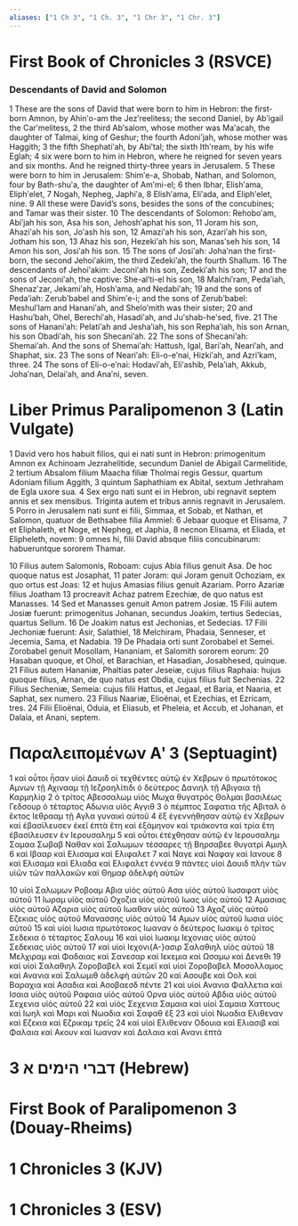 ```yaml
---
aliases: ["1 Ch 3", "1 Ch. 3", "1 Chr 3", "1 Chr. 3"]
---
```



# First Book of Chronicles 3 (RSVCE)

### Descendants of David and Solomon
1 These are the sons of David that were born to him in Hebron: the first-born Amnon, by Ahinʹo-am the Jezʹreelitess; the second Daniel, by Abʹigail the Carʹmelitess,
2 the third Abʹsalom, whose mother was Maʹacah, the daughter of Talmai, king of Geshur; the fourth Adoniʹjah, whose mother was Haggith;
3 the fifth Shephatiʹah, by Abiʹtal; the sixth Ithʹream, by his wife Eglah;
4 six were born to him in Hebron, where he reigned for seven years and six months. And he reigned thirty-three years in Jerusalem.
5 These were born to him in Jerusalem: Shimʹe-a, Shobab, Nathan, and Solomon, four by Bath-shuʹa, the daughter of Amʹmi-el;
6 then Ibhar, Elishʹama, Eliphʹelet,
7 Nogah, Nepheg, Japhiʹa,
8 Elishʹama, Eliʹada, and Eliphʹelet, nine.
9 All these were David’s sons, besides the sons of the concubines; and Tamar was their sister.
10 The descendants of Solomon: Rehoboʹam, Abiʹjah his son, Asa his son, Jehoshʹaphat his son,
11 Joram his son, Ahaziʹah his son, Joʹash his son,
12 Amaziʹah his son, Azariʹah his son, Jotham his son,
13 Ahaz his son, Hezekiʹah his son, Manasʹseh his son,
14 Amon his son, Josiʹah his son.
15 The sons of Josiʹah: Johaʹnan the first-born, the second Jehoiʹakim, the third Zedekiʹah, the fourth Shallum.
16 The descendants of Jehoiʹakim: Jeconiʹah his son, Zedekiʹah his son;
17 and the sons of Jeconiʹah, the captive: She-alʹti-el his son,
18 Malchiʹram, Pedaʹiah, Shenazʹzar, Jekamiʹah, Hoshʹama, and Nedabiʹah;
19 and the sons of Pedaʹiah: Zerubʹbabel and Shimʹe-i; and the sons of Zerubʹbabel: Meshulʹlam and Hananiʹah, and Sheloʹmith was their sister;
20 and Hashuʹbah, Ohel, Berechiʹah, Hasadiʹah, and Juʹshab-heʹsed, five.
21 The sons of Hananiʹah: Pelatiʹah and Jeshaʹiah, his son Rephaʹiah, his son Arnan, his son Obadiʹah, his son Shecaniʹah.
22 The sons of Shecaniʹah: Shemaiʹah. And the sons of Shemaiʹah: Hattush, Igal, Bariʹah, Neariʹah, and Shaphat, six.
23 The sons of Neariʹah: Eli-o-eʹnai, Hizkiʹah, and Azriʹkam, three.
24 The sons of Eli-o-eʹnai: Hodaviʹah, Eliʹashib, Pelaʹiah, Akkub, Johaʹnan, Delaiʹah, and Anaʹni, seven.


# Liber Primus Paralipomenon 3 (Latin Vulgate)

1 David vero hos habuit filios, qui ei nati sunt in Hebron: primogenitum Amnon ex Achinoam Jezrahelitide, secundum Daniel de Abigail Carmelitide,
2 tertium Absalom filium Maacha filiæ Tholmai regis Gessur, quartum Adoniam filium Aggith,
3 quintum Saphathiam ex Abital, sextum Jethraham de Egla uxore sua.
4 Sex ergo nati sunt ei in Hebron, ubi regnavit septem annis et sex mensibus. Triginta autem et tribus annis regnavit in Jerusalem.
5 Porro in Jerusalem nati sunt ei filii, Simmaa, et Sobab, et Nathan, et Salomon, quatuor de Bethsabee filia Ammiel:
6 Jebaar quoque et Elisama,
7 et Eliphaleth, et Noge, et Nepheg, et Japhia,
8 necnon Elisama, et Eliada, et Elipheleth, novem:
9 omnes hi, filii David absque filiis concubinarum: habueruntque sororem Thamar.

10 Filius autem Salomonis, Roboam: cujus Abia filius genuit Asa. De hoc quoque natus est Josaphat,
11 pater Joram: qui Joram genuit Ochoziam, ex quo ortus est Joas:
12 et hujus Amasias filius genuit Azariam. Porro Azariæ filius Joatham
13 procreavit Achaz patrem Ezechiæ, de quo natus est Manasses.
14 Sed et Manasses genuit Amon patrem Josiæ.
15 Filii autem Josiæ fuerunt: primogenitus Johanan, secundus Joakim, tertius Sedecias, quartus Sellum.
16 De Joakim natus est Jechonias, et Sedecias.
17 Filii Jechoniæ fuerunt: Asir, Salathiel,
18 Melchiram, Phadaia, Senneser, et Jecemia, Sama, et Nadabia.
19 De Phadaia orti sunt Zorobabel et Semei. Zorobabel genuit Mosollam, Hananiam, et Salomith sororem eorum:
20 Hasaban quoque, et Ohol, et Barachian, et Hasadian, Josabhesed, quinque.
21 Filius autem Hananiæ, Phaltias pater Jeseiæ, cujus filius Raphaia: hujus quoque filius, Arnan, de quo natus est Obdia, cujus filius fuit Sechenias.
22 Filius Secheniæ, Semeia: cujus filii Hattus, et Jegaal, et Baria, et Naaria, et Saphat, sex numero.
23 Filius Naariæ, Elioënai, et Ezechias, et Ezricam, tres.
24 Filii Elioënai, Oduia, et Eliasub, et Pheleia, et Accub, et Johanan, et Dalaia, et Anani, septem.


# Παραλειπομένων Αʹ 3 (Septuagint)

1 καὶ οὗτοι ἦσαν υἱοὶ Δαυιδ οἱ τεχθέντες αὐτῷ ἐν Χεβρων ὁ πρωτότοκος Αμνων τῇ Αχινααμ τῇ Ιεζραηλίτιδι ὁ δεύτερος Δανιηλ τῇ Αβιγαια τῇ Καρμηλίᾳ
2 ὁ τρίτος Αβεσσαλωμ υἱὸς Μωχα θυγατρὸς Θολμαι βασιλέως Γεδσουρ ὁ τέταρτος Αδωνια υἱὸς Αγγιθ
3 ὁ πέμπτος Σαφατια τῆς Αβιταλ ὁ ἕκτος Ιεθρααμ τῇ Αγλα γυναικὶ αὐτοῦ
4 ἓξ ἐγεννήθησαν αὐτῷ ἐν Χεβρων καὶ ἐβασίλευσεν ἐκεῖ ἑπτὰ ἔτη καὶ ἑξάμηνον καὶ τριάκοντα καὶ τρία ἔτη ἐβασίλευσεν ἐν Ιερουσαλημ
5 καὶ οὗτοι ἐτέχθησαν αὐτῷ ἐν Ιερουσαλημ Σαμαα Σωβαβ Ναθαν καὶ Σαλωμων τέσσαρες τῇ Βηρσαβεε θυγατρὶ Αμιηλ
6 καὶ Ιβααρ καὶ Ελισαμα καὶ Ελιφαλετ
7 καὶ Ναγε καὶ Ναφαγ καὶ Ιανουε
8 καὶ Ελισαμα καὶ Ελιαδα καὶ Ελιφαλετ ἐννέα
9 πάντες υἱοὶ Δαυιδ πλὴν τῶν υἱῶν τῶν παλλακῶν καὶ Θημαρ ἀδελφὴ αὐτῶν

10 υἱοὶ Σαλωμων Ροβοαμ Αβια υἱὸς αὐτοῦ Ασα υἱὸς αὐτοῦ Ιωσαφατ υἱὸς αὐτοῦ
11 Ιωραμ υἱὸς αὐτοῦ Οχοζια υἱὸς αὐτοῦ Ιωας υἱὸς αὐτοῦ
12 Αμασιας υἱὸς αὐτοῦ Αζαρια υἱὸς αὐτοῦ Ιωαθαν υἱὸς αὐτοῦ
13 Αχαζ υἱὸς αὐτοῦ Εζεκιας υἱὸς αὐτοῦ Μανασσης υἱὸς αὐτοῦ
14 Αμων υἱὸς αὐτοῦ Ιωσια υἱὸς αὐτοῦ
15 καὶ υἱοὶ Ιωσια πρωτότοκος Ιωαναν ὁ δεύτερος Ιωακιμ ὁ τρίτος Σεδεκια ὁ τέταρτος Σαλουμ
16 καὶ υἱοὶ Ιωακιμ Ιεχονιας υἱὸς αὐτοῦ Σεδεκιας υἱὸς αὐτοῦ
17 καὶ υἱοὶ Ιεχονι{A-}ασιρ Σαλαθιηλ υἱὸς αὐτοῦ
18 Μελχιραμ καὶ Φαδαιας καὶ Σανεσαρ καὶ Ιεκεμια καὶ Ωσαμω καὶ Δενεθι
19 καὶ υἱοὶ Σαλαθιηλ Ζοροβαβελ καὶ Σεμεϊ καὶ υἱοὶ Ζοροβαβελ Μοσολλαμος καὶ Ανανια καὶ Σαλωμιθ ἀδελφὴ αὐτῶν
20 καὶ Ασουβε καὶ Οολ καὶ Βαραχια καὶ Ασαδια καὶ Ασοβαεσδ πέντε
21 καὶ υἱοὶ Ανανια Φαλλετια καὶ Ισαια υἱὸς αὐτοῦ Ραφαια υἱὸς αὐτοῦ Ορνα υἱὸς αὐτοῦ Αβδια υἱὸς αὐτοῦ Σεχενια υἱὸς αὐτοῦ
22 καὶ υἱὸς Σεχενια Σαμαια καὶ υἱοὶ Σαμαια Χαττους καὶ Ιωηλ καὶ Μαρι καὶ Νωαδια καὶ Σαφαθ ἕξ
23 καὶ υἱοὶ Νωαδια Ελιθεναν καὶ Εζεκια καὶ Εζρικαμ τρεῖς
24 καὶ υἱοὶ Ελιθεναν Οδουια καὶ Ελιασιβ καὶ Φαλαια καὶ Ακουν καὶ Ιωαναν καὶ Δαλαια καὶ Ανανι ἑπτά


# 3 דברי הימים א (Hebrew)


# First Book of Paralipomenon 3 (Douay-Rheims)


# 1 Chronicles 3 (KJV)


# 1 Chronicles 3 (ESV)

